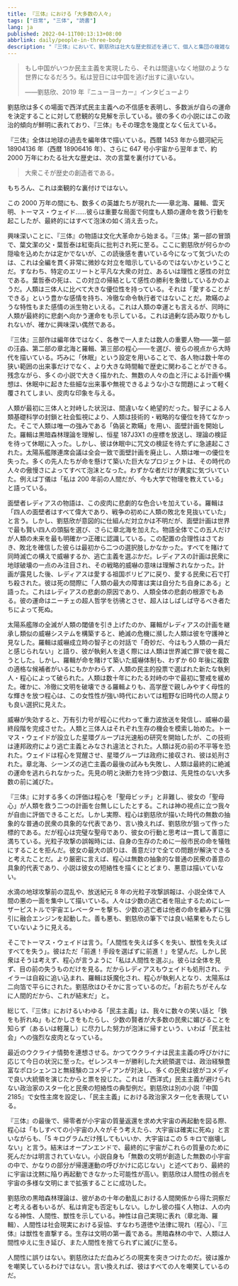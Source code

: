 ```yaml
---
title: 『三体』における「大多数の人々」
tags: ["日常", "三体", "読書"]
lang: ja
published: 2022-04-11T00:13:13+08:00
abbrlink: daily/people-in-three-body
description: "『三体』において、劉慈欣は壮大な歴史叙述を通じて、個人と集団の複雑な関係を探求している。彼の西洋式民主主義への疑念は一貫しており、多数派の自己決定に対する不安を反映している。物語に登場する多くの英雄たちの努力と犠牲は、最終的には歴史の大河の中で取るに足らないものとなり、歴史的大変動に直面した個人の無力感を際立たせている。物語は文化大革命の混乱から始まり、エリートと平凡な大衆の深刻な対立を暗示し、人間性と社会に対する深い考察を映し出している。"
---
```

> もし中国がいつか民主主義を実現したら、それは間違いなく地獄のような世界になるだろう。私は翌日には中国を逃げ出すに違いない。
> 
> ——劉慈欣、2019 年『ニューヨーカー』インタビューより

劉慈欣は多くの場面で西洋式民主主義への不信感を表明し、多数派が自らの運命を決定することに対して悲観的な見解を示している。彼の多くの小説にはこの政治的傾向が鮮明に表れており、『三体』もその理念を幾度となく伝えている。

『三体』全体は地球の過去を編年体で描いている。西暦 1453 年から銀河紀元 18904136 年（西暦 18906416 年）、さらに 647 号小宇宙から翌年まで、約 2000 万年にわたる壮大な歴史は、次の言葉を裏付けている。

> 大衆こそが歴史の創造者である。

もちろん、これは楽観的な裏付けではない。

この 2000 万年の間にも、数多くの英雄たちが現れた——章北海、羅輯、雲天明、トーマス・ウェイド……彼らは重要な局面で何度も人類の運命を救う行動を起こしたが、最終的にはすべて泡沫の如く消え去った。

興味深いことに、『三体』の物語は文化大革命から始まる。『三体』第一部の冒頭で、葉文潔の父・葉哲泰は紅衛兵に批判され死に至る。ここに劉慈欣が何らかの隠喩を込めたかは定かでないが、この読後感を書いている今になって気づいたのは、これは全編を貫く非常に微妙な対立を暗示しているのではないかということだ。すなわち、特定のエリートと平凡な大衆の対立、あるいは理性と感性の対立である。葉哲泰の死は、この対立の帰結として感性の勝利を象徴しているかのようだ。人類は三体人に比べて大きな優位性を持っている。それは「愛することができる」という豊かな感情を持ち、冷徹な命令執行者ではないことだ。欺瞞のような特性もまた感情の派生物といえる。これは人類の幸運とも言えるが、同時に人類が最終的に悲劇へ向かう運命をも示している。これは過剰な読み取りかもしれないが、確かに興味深い偶然である。

『三体』三部作は編年体ではなく、各巻で一人または数人の重要人物——第一部の汪淼、第二部の章北海と羅輯、第三部の程心——を選び、彼らの視点から大時代を描いている。巧みに「休眠」という設定を用いることで、各人物は数十年の狭い範囲の出来事だけでなく、より大きな時間軸で歴史に関わることができる。残念ながら、多くの小説で大きく描かれた、無数の人々の血と汗による計画や構想は、休眠中に起きた些細な出来事や無視できるような小さな問題によって軽く覆されてしまい、皮肉な印象を与える。

人類が最初に三体人と対峙した状況は、間違いなく絶望的だった。智子による人類基礎科学の封鎖と社会監視により、人類は技術的・戦略的な優位を持てなかった。そこで人類は唯一の強みである「偽装と欺瞞」を用い、面壁計画を開始した。羅輯は黒暗森林理論を理解し、恒星 187J3X1 の座標を放送し、理論の検証を待って休眠に入った。しかし、彼は休眠中に咒文の検証を待たずに急遽起こされた。太陽系艦隊連席会議は全会一致で面壁計画を廃止し、人類は唯一の優位を失った。多くの先人たちが命を懸けて築いた巨大なプロジェクトは、その時代の人々の傲慢さによってすべて泡沫となった。わずかな者だけが異変に気づいていた。例えば丁儀は「私は 200 年前の人間だが、今も大学で物理を教えている」と語っている。

面壁者レディアスの物語は、この皮肉に悲劇的な色合いを加えている。羅輯は「四人の面壁者はすべて偉大であり、戦争の初めに人類の敗北を見抜いていた」と言う。しかし、劉慈欣が意図的に仕組んだ対立かは不明だが、面壁計画は世界で最も賢い四人の頭脳を選び、さらに章北海を加えた。物語全体でこの五人だけが人類の未来を最も明確かつ正確に認識している。この配置の合理性はさておき、敗北を確信した彼らは最初から二つの選択肢しかなかった。すべてを賭けて同時滅亡の構えで威嚇するか、逃亡主義を選ぶかだ。レディアスの計画は民衆に地球破壊の一点のみ注目され、その戦略的威嚇の意味は理解されなかった。計画が露見した後、レディアスは愛する祖国ボリビアに戻り、愛する民衆に石で打ち殺された。彼は死の間際に「人類の最大の障害は実は自分たち自身にある」と語った。これはレディアスの悲劇の原因であり、人類全体の悲劇の根源でもある。彼の運命はニーチェの超人哲学を彷彿とさせ、超人はしばしば守るべき者たちによって死ぬ。

太陽系艦隊の全滅が人類の閾値を引き上げたのか、羅輯がレディアスの計画を継承し類似の威嚇システムを構築すると、絶滅の危機に瀕した人類は彼を守護神と見なした。羅輯は威嚇成立時の智子との対話で「奇妙だ、今はもう人類の一員だと感じられない」と語り、彼が執剣人を退く際には人類は世界滅亡罪で彼を裁こうとした。しかし、羅輯が命を賭けて築いた威嚇体制も、わずか 60 年後に複数の適格な候補者がいるにもかかわらず、人類の民主的投票で選ばれた新たな執剣人・程心によって破られた。人類は数十年にわたる対峙の中で最初に警戒を緩めた。確かに、冷徹に文明を破壊できる羅輯よりも、高学歴で親しみやすく母性的な輝きを放つ程心は、この女性性が強い時代においては粗野な旧時代の人間よりも良い選択に見えた。

威嚇が失効すると、万有引力号が程心に代わって重力波放送を発信し、威嚇の最終段階を完成させた。人類と三体人はそれぞれ生存の機会を模索し始めた。トーマス・ウェイドが設立した星環グループは光速船の研究を開始したが、この技術は連邦政府により逃亡主義とみなされ違法とされた。人類は死の前の不平等を恐れた。ウェイドは程心を覚醒させ、星環グループは政府に接収され、彼は処刑された。章北海、シーンズの逃亡主義の最後の試みも失敗し、人類は最終的に絶滅の運命を逃れられなかった。先見の明と決断力を持つ少数は、先見性のない大多数の前に滅びた。

『三体』に対する多くの評価は程心を「聖母ビッチ」と非難し、彼女の「聖母心」が人類を救う二つの計画を台無しにしたとする。これは神の視点に立つ我々が自由に評価できることだ。しかし実際、程心は劉慈欣が描いた時代の無数の抽象的な普通の民衆の具象的な代表であり、言い換えれば、劉慈欣が狙って作った標的である。だが程心は完璧な聖母であり、彼女の行動と思考は一貫して善意に満ちている。光粒子攻撃の誤報時には、自身の生存のために一般市民の命を犠牲にすることを拒んだ。彼女の最大の誤りは、善意だけで全ての問題が解決できると考えたことだ。より厳密に言えば、程心は無数の抽象的な普通の民衆の善意の具象的代表であり、小説は彼女の短絡性を描くにとどまり、悪意は描いていない。

水滴の地球攻撃前の混乱や、放送紀元 8 年の光粒子攻撃誤報は、小説全体で人間の悪の一面を集中して描いている。人々は少数の逃亡者を阻止するためにレーザーピストルで宇宙エレベーターを撃ち、少数の逃亡者は他者の命を顧みずに強引に融合エンジンを起動した。善も悪も、劉慈欣の筆下では良い結果をもたらしていないように見える。

そこでトーマス・ウェイドは言う。「人間性を失えば多くを失い、獣性を失えばすべてを失う」。彼はただ「前進！手段を選ばずに前進！」を望んだ。しかし民衆はそうは考えず、程心が言うように「私は人間性を選ぶ」。彼らは全体を見ず、目の前の失うものだけを見る。だからレディアスもウェイドも処刑され、テイラーは自殺に追い込まれ、羅輯は妖魔化され、程心が執剣人となり、太陽系は二向箔で平らにされた。劉慈欣はひそかに言っているのだ。「お前たちがそんなに人間的だから、これが結末だ」と。

総じて、『三体』におけるいわゆる「民主主義」は、我々に数々の笑い話と「鉄をも折れぬ」もどかしさをもたらし、少数の賢者が大多数の民衆に媚びることを知らず（あるいは軽蔑し）に尽力した努力が泡沫に帰すという、いわば「民主社会」への強烈な皮肉となっている。

最近のウクライナ情勢を連想させる。かつてウクライナは民主主義の呼びかけに応じて今日の状況に至った。ゼレンスキーが勝利した大統領選では、政治経験豊富なポロシェンコと無経験のコメディアンが対決し、多くの民衆は彼がコメディで良い大統領を演じたからと票を投じた。これは「西洋式」民主主義が避けられない政治家のスター化と民衆の短絡性の典型例だ。劉慈欣は別の小説『中国 2185』で女性主席を設定し、「民主主義」における政治家スター化を表現している。

『三体』の最後で、帰零者が小宇宙の質量返還を求め大宇宙の再起動を図る際、程心は「もしすべての小宇宙の人々がそう考えたら、大宇宙は確実に死ぬ」と言いながらも、「5 キログラムだけ残してもいいか、大宇宙はこの 5 キロで崩壊しない」と言う。結末はオープンエンドで、最終的に宇宙がこれらの質量のために死んだかは明言されていない。小説自身も「無数の文明が創造した無数の小宇宙の中で、かなりの部分が帰還運動の呼びかけに応じない」と述べており、最終的に宇宙は沈黙に陥り再起動できなかった可能性が高い。劉慈欣は人間性の弱点を宇宙の多様な文明にまで拡張することに成功した。

劉慈欣の黒暗森林理論は、彼があの十年の動乱における人間関係から得た洞察だと考える者もいるが、私は肯定も否定もしない。しかし彼の描く人物は、人の内なる神性、人間性、獣性を示している。神性は自己実現に表れ（章北海、羅輯）、人間性は社会現実における妥協、すなわち道徳や法律に現れ（程心）、『三体』は獣性を直撃する。生存は文明の第一義である。黒暗森林の中で、人類は人間性ゆえに生き延び、また人間性を捨てられずに滅びに至る。

人間性に誤りはない。劉慈欣はただ血みどろの現実を突きつけたのだ。彼は誰かを嘲笑しているわけではない。言い換えれば、彼はすべての人を嘲笑しているのだ。